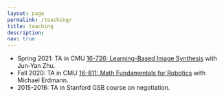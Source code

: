 ```yaml
---
layout: page
permalink: /teaching/
title: teaching
description:
nav: true
---
```


- Spring 2021: TA in CMU [16-726: Learning-Based Image Synthesis](learning-image-synthesis.github.io) with Jun-Yan Zhu.
- Fall 2020: TA in CMU [16-811: Math Fundamentals for Robotics](https://www.cs.cmu.edu/~me/811/) with Michael Erdmann.
- 2015-2016: TA in Stanford GSB course on negotiation.
